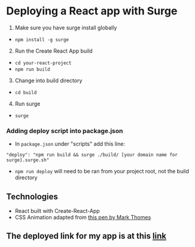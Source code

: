 # Deploying a React app with Surge

1. Make sure you have surge install globally
 - `npm install -g surge`

2. Run the Create React App build
 - `cd your-react-project`
 - `npm run build`

3. Change into build directory
 - `cd build`

4. Run surge
 - `surge`

### Adding deploy script into package.json
 - In ```package.json``` under "scripts" add this line:
 ```
 "deploy": "npm run build && surge ./build/ [your domain name for surge].surge.sh"
 ```
 - ```npm run deploy``` will need to be ran from your project root, not the build directory
## Technologies
 - React built with Create-React-App
 - CSS Animation adapted from [this pen by Mark Thomes](https://codepen.io/WithAnEs/pen/OVZRvg)


 ## The deployed link for my app is at this [link](http://stormy-effect.surge.sh/)